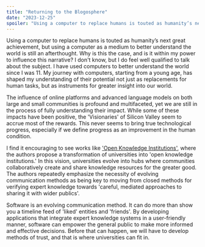 ```yaml
---
title: "Returning to the Blogosphere"
date: "2023-12-25"
spoiler: "Using a computer to replace humans is touted as humanity’s next great achievement, but using a computer as a medium to better understand the world is still an afterthought."
---
```


Using a computer to replace humans is touted as humanity’s next great achievement, but using a computer as a medium to better understand the world is still an afterthought. Why is this the case, and is it within my power to influence this narrative? I don't know, but I do feel well qualified to talk about the subject. I have used computers to better understand the world since I was 11. My journey with computers, starting from a young age, has shaped my understanding of their potential not just as replacements for human tasks, but as instruments for greater insight into our world.

The influence of online platforms and advanced language models on both large and small communities is profound and multifaceted, yet we are still in the process of fully understanding their impact. While some of these impacts have been positive, the 'Visionaries' of Silicon Valley seem to accrue most of the rewards. This never seems to bring true technological progress, especially if we define progress as an improvement in the human condition.

I find it encouraging to see works like ['Open Knowledge Institutions'](https://mitpress.mit.edu/9780262365161/open-knowledge-institutions/), where the authors propose a transformation of universities into 'open knowledge institutions.' In this vision, universities evolve into hubs where communities collaboratively create and share knowledge resources for the greater good. The authors repeatedly emphasize the necessity of evolving communication methods as being key to moving from closed methods for verifying expert knowledge towards 'careful, mediated approaches to sharing it with wider publics'.

Software is an evolving communication method. It can do more than show you a timeline feed of 'liked' entities and 'friends'. By developing applications that integrate expert knowledge systems in a user-friendly manner, software can empower the general public to make more informed and effective decisions. Before that can happen, we will have to develop methods of trust, and that is where universities can fit in.
